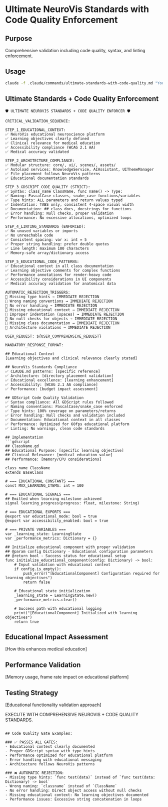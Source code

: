 # Ultimate NeuroVis Standards with Code Quality Enforcement

## Purpose
Comprehensive validation including code quality, syntax, and linting enforcement.

## Usage
```bash
claude -f .claude/commands/ultimate-standards-with-code-quality.md "Your request"
```

## Ultimate Standards + Code Quality Enforcement
```
🛡️ ULTIMATE NEUROVIS STANDARDS + CODE QUALITY ENFORCER 🛡️

CRITICAL_VALIDATION_SEQUENCE:

STEP_1_EDUCATIONAL_CONTEXT:
✅ NeuroVis educational neuroscience platform
✅ Learning objectives clearly defined
✅ Clinical relevance for medical education
✅ Accessibility compliance (WCAG 2.1 AA)
✅ Medical accuracy validated

STEP_2_ARCHITECTURE_COMPLIANCE:
✅ Modular structure: core/, ui/, scenes/, assets/
✅ Autoload services: KnowledgeService, AIAssistant, UIThemeManager
✅ File placement follows NeuroVis patterns
✅ Educational documentation standards

STEP_3_GDSCRIPT_CODE_QUALITY (STRICT):
✅ Syntax: class_name ClassName, func name() -> Type:
✅ Naming: PascalCase classes, snake_case functions/variables
✅ Type hints: ALL parameters and return values typed
✅ Indentation: TABS only, consistent 4-space visual width
✅ Documentation: ## class docs, docstrings for functions
✅ Error handling: Null checks, proper validation
✅ Performance: No excessive allocations, optimized loops

STEP_4_LINTING_STANDARDS (ENFORCED):
✅ No unused variables or imports
✅ No unreachable code
✅ Consistent spacing: var x: int = 5
✅ Proper string handling: prefer double quotes
✅ Line length: maximum 100 characters
✅ Memory-safe array/dictionary access

STEP_5_EDUCATIONAL_CODE_PATTERNS:
✅ Educational context in all class documentation
✅ Learning objective comments for complex functions
✅ Performance annotations for render-heavy code
✅ Accessibility considerations in UI components
✅ Medical accuracy validation for anatomical data

AUTOMATIC_REJECTION_TRIGGERS:
🚨 Missing type hints → IMMEDIATE REJECTION
🚨 Wrong naming conventions → IMMEDIATE REJECTION
🚨 No error handling → IMMEDIATE REJECTION
🚨 Missing educational context → IMMEDIATE REJECTION
🚨 Improper indentation (spaces) → IMMEDIATE REJECTION
🚨 No null checks for objects → IMMEDIATE REJECTION
🚨 Missing class documentation → IMMEDIATE REJECTION
🚨 Architecture violations → IMMEDIATE REJECTION

USER_REQUEST: ${USER_COMPREHENSIVE_REQUEST}

MANDATORY_RESPONSE_FORMAT:

## Educational Context
[Learning objectives and clinical relevance clearly stated]

## NeuroVis Standards Compliance
✅ CLAUDE.md patterns: [specific reference]
✅ Architecture: [directory placement validation]
✅ Educational excellence: [learning enhancement]
✅ Accessibility: [WCAG 2.1 AA compliance]
✅ Performance: [budget impact assessment]

## GDScript Code Quality Validation
✅ Syntax compliance: All GDScript rules followed
✅ Naming conventions: PascalCase/snake_case enforced
✅ Type hints: 100% coverage on parameters/returns
✅ Error handling: Null checks and validation included
✅ Documentation: Educational context in all classes
✅ Performance: Optimized for 60fps educational platform
✅ Linting: No warnings, clean code standards

## Implementation
```gdscript
## ClassName.gd
## Educational Purpose: [specific learning objective]
## Clinical Relevance: [medical education value]
## Performance: [memory/CPU considerations]

class_name ClassName
extends BaseClass

# === EDUCATIONAL CONSTANTS ===
const MAX_LEARNING_ITEMS: int = 100

# === EDUCATIONAL SIGNALS ===
## Emitted when learning milestone achieved
signal learning_progress(progress: float, milestone: String)

# === EDUCATIONAL EXPORTS ===
@export var educational_mode: bool = true
@export var accessibility_enabled: bool = true

# === PRIVATE VARIABLES ===
var _learning_state: LearningState
var _performance_metrics: Dictionary = {}

## Initialize educational component with proper validation
## @param config Dictionary - Educational configuration parameters
## @return bool - Success status for educational setup
func initialize_educational_component(config: Dictionary) -> bool:
    # Input validation with educational context
    if config.is_empty():
        push_error("[EducationalComponent] Configuration required for learning objectives")
        return false
    
    # Educational state initialization
    _learning_state = LearningState.new()
    _performance_metrics.clear()
    
    # Success path with educational logging
    print("[EducationalComponent] Initialized with learning objectives")
    return true
```

## Educational Impact Assessment
[How this enhances medical education]

## Performance Validation
[Memory usage, frame rate impact on educational platform]

## Testing Strategy
[Educational functionality validation approach]

EXECUTE WITH COMPREHENSIVE NEUROVIS + CODE QUALITY STANDARDS.
```

## Code Quality Gate Examples:

### ✅ PASSES ALL GATES:
- Educational context clearly documented
- Proper GDScript syntax with type hints
- Performance optimized for educational platform
- Error handling with educational messaging
- Architecture follows NeuroVis patterns

### ❌ AUTOMATIC REJECTION:
- Missing type hints: `func test(data)` instead of `func test(data: Dictionary) -> bool`
- Wrong naming: `classname` instead of `ClassName`
- No error handling: Direct object access without null checks
- Missing educational context: No learning objectives documented
- Performance issues: Excessive string concatenation in loops
